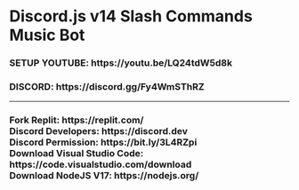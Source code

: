 # Discord.js v14 Slash Commands Music Bot
<h3>SETUP YOUTUBE: https://youtu.be/LQ24tdW5d8k</h3>
<h3>DISCORD: https://discord.gg/Fy4WmSThRZ</h3>
<hr>
<h3>
Fork Replit: https://replit.com/<br>
Discord Developers: https://discord.dev<br>
Discord Permission: https://bit.ly/3L4RZpi<br>
Download Visual Studio Code: https://code.visualstudio.com/download<br>
Download NodeJS V17: https://nodejs.org/<br>
</h3>
